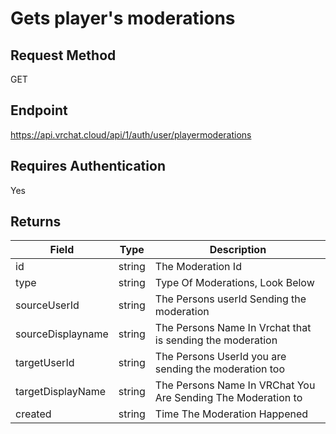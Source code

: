 # Gets player's moderations


## Request Method 
GET

## Endpoint
https://api.vrchat.cloud/api/1/auth/user/playermoderations

## Requires Authentication
Yes

## Returns 

Field | Type | Description
------|------|------------
id | string | The Moderation Id
type | string | Type Of Moderations, Look Below
sourceUserId | string | The Persons userId Sending the moderation
sourceDisplayname | string | The Persons Name In Vrchat that is sending the moderation
targetUserId | string | The Persons UserId you are sending the moderation too
targetDisplayName | string | The Persons Name In VRChat You Are Sending The Moderation to
created | string | Time The Moderation Happened 